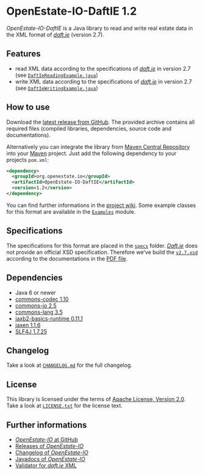 OpenEstate-IO-DaftIE 1.2
========================

*OpenEstate-IO-DaftIE* is a Java library to read and write real estate data in
the XML format of [*daft.ie*](http://daft.ie) (version 2.7).


Features
--------

-   read XML data according to the specifications of
    [*daft.ie*](http://daft.ie) in version 2.7
    (see [`DaftIeReadingExample.java`](https://github.com/OpenEstate/OpenEstate-IO/blob/v1.2/Examples/src/main/java/org/openestate/io/examples/DaftIeReadingExample.java))
-   write XML data according to the specifications of
    [*daft.ie*](http://daft.ie) in version 2.7
    (see [`DaftIeWritingExample.java`](https://github.com/OpenEstate/OpenEstate-IO/blob/v1.2/Examples/src/main/java/org/openestate/io/examples/DaftIeWritingExample.java))


How to use
----------

Download the [latest release from GitHub](https://github.com/OpenEstate/OpenEstate-IO/releases/latest).
The provided archive contains all required files (compiled libraries,
dependencies, source code and documentations).

Alternatively you can integrate the library from
[Maven Central Repository](http://search.maven.org/#search|ga|1|org.openestate.io)
into your [Maven](http://maven.apache.org/) project. Just add the following
dependency to your projects `pom.xml`:

```xml
<dependency>
  <groupId>org.openestate.io</groupId>
  <artifactId>OpenEstate-IO-DaftIE</artifactId>
  <version>1.2</version>
</dependency>
```

You can find further informations in the
[project wiki](https://github.com/OpenEstate/OpenEstate-IO/wiki/Usage-DaftIE).
Some example classes for this format are available in the
[`Examples`](https://github.com/OpenEstate/OpenEstate-IO/tree/develop/Examples)
module.


Specifications
--------------

The specifications for this format are placed in the [`specs`](specs) folder.
[*Daft.ie*](http://daft.ie) does not provide an official XSD specification.
Therefore we've build the [`v2.7.xsd`](specs/v2.7.xsd) according to the
documentations in the [PDF file](specs/Daft_Overseas_Webfeed_Spec_v2.7.pdf).


Dependencies
------------

-   Java 6 or newer
-   [commons-codec 1.10](http://commons.apache.org/proper/commons-codec/)
-   [commons-io 2.5](http://commons.apache.org/proper/commons-io/)
-   [commons-lang 3.5](http://commons.apache.org/proper/commons-lang/)
-   [jaxb2-basics-runtime 0.11.1](https://github.com/highsource/jaxb2-basics)
-   [jaxen 1.1.6](http://jaxen.codehaus.org/)
-   [SLF4J 1.7.25](http://www.slf4j.org/)


Changelog
---------

Take a look at
[`CHANGELOG.md`](https://github.com/OpenEstate/OpenEstate-IO/blob/master/CHANGELOG.md)
for the full changelog.


License
-------

This library is licensed under the terms of
[Apache License, Version 2.0](http://www.apache.org/licenses/LICENSE-2.0.html).
Take a look at
[`LICENSE.txt`](https://github.com/OpenEstate/OpenEstate-IO/blob/v1.2/LICENSE.txt)
for the license text.


Further informations
--------------------

-   [*OpenEstate-IO* at GitHub](https://github.com/OpenEstate/OpenEstate-IO)
-   [Releases of *OpenEstate-IO*](https://github.com/OpenEstate/OpenEstate-IO/releases)
-   [Changelog of *OpenEstate-IO*](https://github.com/OpenEstate/OpenEstate-IO/blob/master/CHANGELOG.md)
-   [Javadocs of *OpenEstate-IO*](http://manual.openestate.org/OpenEstate-IO/)
-   [Validator for *daft.ie* XML](http://validator.openestate.org/)
